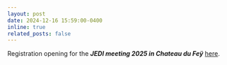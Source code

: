 ```yaml
---
layout: post
date: 2024-12-16 15:59:00-0400
inline: true
related_posts: false
---
```


Registration opening for the <b><i>JEDI meeting 2025 in Chateau du Feÿ</i></b> <a href="https://flyjedi.sciencesconf.org/">here</a>.
